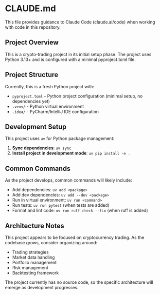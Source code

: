 # CLAUDE.md

This file provides guidance to Claude Code (claude.ai/code) when working with code in this repository.

## Project Overview

This is a crypto-trading project in its initial setup phase. The project uses Python 3.13+ and is configured with a minimal pyproject.toml file.

## Project Structure

Currently, this is a fresh Python project with:
- `pyproject.toml` - Python project configuration (minimal setup, no dependencies yet)
- `.venv/` - Python virtual environment
- `.idea/` - PyCharm/IntelliJ IDE configuration

## Development Setup

This project uses `uv` for Python package management:

1. **Sync dependencies**: `uv sync`
2. **Install project in development mode**: `uv pip install -e .`

## Common Commands

As the project develops, common commands will likely include:
- Add dependencies: `uv add <package>`
- Add dev dependencies: `uv add --dev <package>`
- Run in virtual environment: `uv run <command>`
- Run tests: `uv run pytest` (when tests are added)
- Format and lint code: `uv run ruff check --fix` (when ruff is added)

## Architecture Notes

This project appears to be focused on cryptocurrency trading. As the codebase grows, consider organizing around:
- Trading strategies
- Market data handling
- Portfolio management  
- Risk management
- Backtesting framework

The project currently has no source code, so the specific architecture will emerge as development progresses.